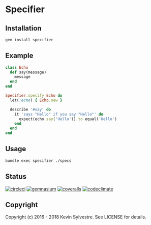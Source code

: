 # Specifier

## Installation

```bash
gem install specifier
```

## Example

```ruby
class Echo
  def say(message)
    message
  end
end
```

```ruby
Specifier.specify Echo do
  let(:echo) { Echo.new }

  describe '#say' do
    it 'says "Hello" if you say "Hello"' do
      expect(echo.say('Hello')).to equal('Hello')
    end
  end
end
```

## Usage

```bash
bundle exec specifier ./specs
```

## Status

[![circleci](https://img.shields.io/circleci/project/github/ksylvest/specifier.svg)](https://circleci.com/gh/ksylvest/specifier)
[![gemnasium](https://img.shields.io/gemnasium/ksylvest/specifier.svg)](https://gemnasium.com/ksylvest/specifier)
[![coveralls](https://img.shields.io/coveralls/ksylvest/specifier.svg)](https://coveralls.io/r/ksylvest/specifier)
[![codeclimate](https://img.shields.io/codeclimate/github/ksylvest/specifier.svg)](https://codeclimate.com/github/ksylvest/specifier)

## Copyright

Copyright (c) 2016 - 2018 Kevin Sylvestre. See LICENSE for details.
